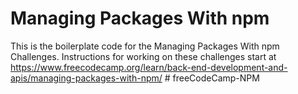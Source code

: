 # Managing Packages With npm

This is the boilerplate code for the Managing Packages With npm Challenges. Instructions for working on these challenges start at https://www.freecodecamp.org/learn/back-end-development-and-apis/managing-packages-with-npm/
#   f r e e C o d e C a m p - N P M  
 